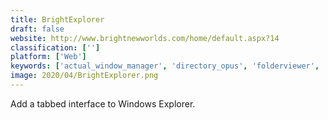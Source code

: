 ```yaml
---
title: BrightExplorer
draft: false 
website: http://www.brightnewworlds.com/home/default.aspx?14
classification: ['']
platform: ['Web']
keywords: ['actual_window_manager', 'directory_opus', 'folderviewer', 'freecommander', 'moroshka', 'one_commander', 'putty_tab_manager', 'qttabbar', 'smartsvn', 'springboard_retail', 'tabexplorer', 'tablacus_explorer', 'taskspace', 'total_commander', 'vend', 'xtrafinder', 'fman', 'groupy']
image: 2020/04/BrightExplorer.png
---
```

Add a tabbed interface to Windows Explorer.